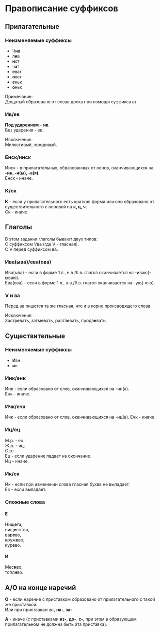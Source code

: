 # Правописание суффиксов

## Прилагательные

### Неизменяемые суффиксы

- Ч**и**в
- л**и**в
- **и**ст
- ч**а**т
- **е**ват
- **о**ват
- **е**ньк
- **о**ньк

Примечание:  
Дощатый образовано от слова доска при помощи суффикса ат.

### Ив/ев

**Под ударением** - **ив**.  
Без ударения - ев.  

Исключения:  
Милостивый, юродивый.  

### Енск/инск

Инск - в прилагательных, образованных от основ, оканчивающихся на **-ин, -и(ы), -а(я)**.  
Енск - иначе.  

### К/ск

**К** - если у прилагательного есть краткая форма или оно образовано от существительного с основой на **к, ц, ч**.  
Ск - иначе.  

## Глаголы

В этом задании глаголы бывают двух типов:  
С суффиксом *V*ва (где V - гласная).  
С V перед суффиксом ва.  

### Ива(ыва)/ева(ова)

Ива(ыва) - если в форме 1 л., н.в./б.в. глагол оканчивается на -иваю(-ываю).  
Ева(ова) - если в форме 1 л., н.в./б.в. глагол оканчивается на -ую(-юю).  

### V и ва

Перед ва пишется та же гласная, что и в корне производящего слова.

Исключения:  
Застр**е**вать, затм**е**вать, растл**е**вать, продл**е**вать.  

## Существительные

### Неизменяемые суффиксы

- **И**зн
- **и**н

### Инк/енк

Инк - если образовано от слов, оканчивающихся на -ин(а).  
Енк - иначе.  

### Ичк/ечк

Ичк - если образовано от слов, оканчивающихся на -иц(а).
Ечк - иначе.

### Иц/ец

М.р. - ец.  
Ж.р. - иц.  
С.р.:  
Ец - если ударение падает на окончание.  
Иц - иначе.

### Ик/ек

Ик - если при изменении слова гласная буква не выпадает.  
Ек - если выпадает.

### Сложные слова

#### Е

Нищ**е**та,  
нищ**е**нство,  
вар**е**во,  
круж**е**во,  
кур**е**во.  

#### И

Мес**и**во,  
топл**и**во.

## А/О на конце наречий

**О** - если наречие с приставком образовано от прилагательного с такой же приставкой.  
Или при приставках: **в-**, **на-**, **за-**.  

**А** - иначе (с приставками **из-**, **до-**, **с-**, при этом в образующем прилагательном не должна быть эта приставка).

